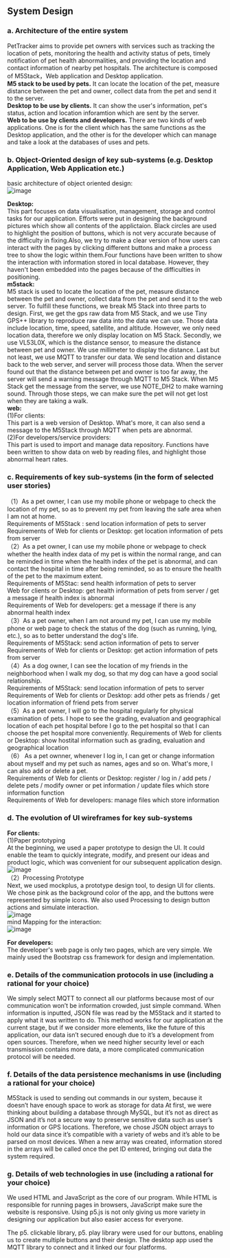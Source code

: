 ## System Design
### a. Architecture of the entire system     
   PetTracker aims to provide pet owners with services such as tracking the location of pets, monitoring the health and activity status of pets, timely notification of pet health abnormalities, and providing the location and contact information of nearby pet hospitals.
The architecture is composed of M5Stack，Web application and Desktop application.     
**M5 stack to be used by pets.** It can locate the location of the pet, measure distance between the pet and owner, collect data from the pet and send it to the server.    
**Desktop to be use by clients.**   It can show the user's information, pet's status, action and location inforamtion which are sent by the server.    
**Web to be use by clients and developers.**    There are two kinds of web applications. One is for the client which has the same functions as the Desktop application, and the other is for the developer which can manage and take a look at the databases of uses and pets.

### b. Object-Oriented design of key sub-systems (e.g. Desktop Application, Web Application etc.)    
   basic architecture of object oriented design:       
![image](https://github.com/PetTracker/PetTracker/blob/dev/gif/structure.jpg)         
         
**Desktop:**  
    This part focuses on data visualisation, management, storage and control tasks for our application. Efforts were put in designing the background pictures which show all contents of the applictaion. Black circles are used to highlight the position of buttons, which is not very accurate because of the difficulty in fixing.Also, we try to make a clear version of how users can interact with the pages by clicking different buttons and make a process tree to show the logic within them.Four functions have been written to show the interaction with information stored in local database. However, they haven't been embedded into the pages because of the difficulties in positioning.       
**m5stack:**   
    M5 stack is used to locate the location of the pet, measure distance between the pet and owner, collect data from the pet and send it to the web server. To fulfill these functions, we break M5 Stack into three parts to design. First, we get the gps raw data from M5 Stack, and we use Tiny GPS++ library to reproduce raw data into the data we can use. Those data include location, time, speed, satellite, and altitude. However, we only need location data, therefore we only display location on M5 Stack. Secondly, we use VL53L0X, which is the distance sensor, to measure the distance between pet and owner. We use millimeter to display the distance. Last but not least, we use MQTT to transfer our data. We send location and distance back to the web server, and server will process those data. When the server found out that the distance between pet and owner is too far away, the server will send a warning message through MQTT to M5 Stack. When M5 Stack get the message from the server, we use NOTE_DH2 to make warning sound. Through those steps, we can make sure the pet will not get lost when they are taking a walk.    
**web:**   
    (1)For clients:    
      This part is a web version of Desktop. What's more, it can also send a message to the M5Stack through MQTT when pets are abnormal.     
    (2)For developers/service providers:           
      This part is used to import and manage data repository. Functions have been written to show data on web by reading files, and highlight those abnormal heart rates.        


### c. Requirements of key sub-systems (in the form of selected user stories)
 （1）As a pet owner, I can use my mobile phone or webpage to check the location of my pet, so as to prevent my pet from leaving the safe area when I am not at home.     
  Requirements of M5Stack : send location information of pets to server            
  Requirements of Web for clients or Desktop: get location information of pets from server        
（2）As a pet owner, I can use my mobile phone or webpage to check whether the health index data of my pet is within the normal range, and can be reminded in time when the health index of the pet is abnormal, and can contact the hospital in time after being reminded, so as to ensure the health of the pet to the maximum extent.       
  Requirements of M5Stac: send health information of pets to server         
  Web for clients or Desktop: get health information of pets from server / get a message if health index is abnormal       
  Requirements of Web for developers: get a message if there is any abnormal health index              
（3）As a pet owner, when I am not around my pet, I can use my mobile phone or web page to check the status of the dog (such as running, lying, etc.), so as to better understand the dog's life.         
  Requirements of M5Stack: send action information of pets to server             
  Requirements of  Web for clients or Desktop: get action information of pets from server            
（4）As a dog owner, I can see the location of my friends in the neighborhood when I walk my dog, so that my dog can have a good social relationship.         
  Requirements of M5Stack: send location information of pets to server                       
  Requirements of Web for clients or Desktop: add other pets as friends / get location information of friend pets from server           
（5）As a pet owner, I will go to the hospital regularly for physical examination of pets. I hope to see the grading, evaluation and geographical location of each pet hospital before I go to the pet hospital so that I can choose the pet hospital more conveniently.       Requirements of Web for clients or Desktop: show hostital information  such as grading, evaluation and geographical location         
（6） As a pet ownner, whenever I log in, I can get or change information about myself and my pet such as names, ages and so on. What's more, I can also add or delete a pet.        
  Requirements of Web for clients or Desktop: register / log in  /  add pets / delete pets / modify owner or pet information / update files which store information function                  
  Requirements of Web for developers: manage files which store information   

        
### d. The evolution of UI wireframes for key sub-systems
**For clients:**           
    (1)Paper prototyping               
      At the beginning, we used a paper prototype to design the UI. It could enable the team to quickly integrate, modify, and present our ideas and product logic, which was convenient for our subsequent application design.                 
![image](https://github.com/PetTracker/PetTracker/blob/dev/gif/Paper%20prototyping.GIF)            
    （2）Processing Prototype                 
      Next, we used mockplus, a prototype design tool, to design UI for clients. We chose pink as the background color of the app, and the buttons were represented by simple icons. We also used Processing to design button actions and simulate interaction.                    
![image](https://github.com/PetTracker/PetTracker/blob/dev/gif/final%20product.GIF)                      
mind Mapping for the interaction:                     
![image](https://github.com/PetTracker/PetTracker/blob/dev/Mobile%20application/app/prcess_tree.png)  

**For developers:**           
    The developer's web page is only two pages, which are very simple. We mainly used the Bootstrap css framework for design and implementation.                   

### e. Details of the communication protocols in use (including a rational for your choice)
   We simply select MQTT to connect all our platforms because most of our communication won’t be information crowded, just simple command.
   When information is inputted, JSON file was read by the M5Stack and it started to apply what it was written to do.
   This method works for our application at the current stage, but if we consider more elements, like the future of this application, our data isn’t secured enough due to it’s a development from open sources.
   Therefore, when we need higher security level or each transmission contains more data, a more complicated communication protocol will be needed. 

### f. Details of the data persistence mechanisms in use (including a rational for your choice)
   M5Stack is used to sending out commands in our system, because it doesn’t have enough space to work as storage for data
   At first, we were thinking about building a database through MySQL, but it’s not as direct as JSON and it’s not a secure way to preserve sensitive data such as user’s information or GPS locations.
   Therefore, we chose JSON object arrays to hold our data since it’s compatible with a variety of webs and it’s able to be parsed on most devices.
   When a new array was created, information stored in the arrays will be called once the pet ID entered, bringing out data the system required.

### g. Details of web technologies in use (including a rational for your choice)
   We used HTML and JavaScript as the core of our program. While HTML is responsible for running pages in browsers, JavaScript make sure the website is responsive.
   Using p5.js is not only giving us more variety in designing our application but also easier access for everyone.
 
   The p5. clickable library, p5. play library were used for our buttons, enabling us to create multiple buttons and their design. The desktop app used the MQTT library to connect and it linked our four platforms.
